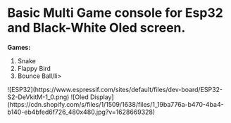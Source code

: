 # **Basic Multi Game console for Esp32 and Black-White Oled screen.**
**Games:**
<ol>
  <li>Snake</li>
  <li>Flappy Bird</li>
  <li>Bounce Ball/li>
</ol>
![ESP32](https://www.espressif.com/sites/default/files/dev-board/ESP32-S2-DeVkitM-1_0.png)
![Oled Display](https://cdn.shopify.com/s/files/1/1509/1638/files/1_19ba776a-b470-4ba4-b140-eb4bfed6f726_480x480.jpg?v=1628669328)
